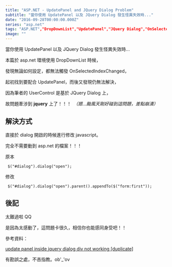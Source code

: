 ```yaml
---
title: "ASP.NET - UpdatePanel and JQuery Dialog Problem"
subtitle: "當你使用 UpdatePanel 以及 JQuery Dialog 發生怪異失效時..."
date: "2016-09-28T00:00:00.000Z"
series: "asp.net"
tags: "ASP.NET","DropDownList","UpdatePanel","JQuery Dialog","OnSelectedIndexChanged"
image: ""
--- 
```


當你使用 UpdatePanel 以及 JQuery Dialog 發生怪異失效時...

本篇於 asp.net 環境使用 DropDownList 時候，

發現無論如何設定，都無法觸發 OnSelectedIndexChanged，

起初找到要配合 UpdatePanel，而後又發現仍無法解決，

因為筆者的 UserControl 是基於 JQuery Dialog 上，

故問題牽涉到 **jquery** 上了！！！　_（摁...颱風天剛好碰到這問題，差點崩潰）_

解決方式
----

直接於 dialog 開啟的時候進行修改 javascript。

完全不需要動到 asp.net 的檔案！！！

原本

     $("#dialog").dialog("open");

修改

     $("#dialog").dialog("open").parent().appendTo($("form:first"));

後記
--

太難過啦 QQ 

是因為太感動了，這問題卡很久，相信你也能感同身受吧！！

參考資料：

[update panel inside jquery dialog div not working \[duplicate\]](http://stackoverflow.com/questions/16559629/update-panel-inside-jquery-dialog-div-not-working)

有勘誤之處，不吝指教。ob'\_'ov